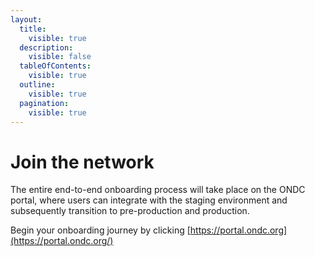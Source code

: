 ```yaml
---
layout:
  title:
    visible: true
  description:
    visible: false
  tableOfContents:
    visible: true
  outline:
    visible: true
  pagination:
    visible: true
---
```


# Join the network

The entire end-to-end onboarding process will take place on the ONDC portal, where users can integrate with the staging environment and subsequently transition to pre-production and production.&#x20;

Begin your onboarding journey by clicking [https://portal.ondc.org](https://portal.ondc.org/)

